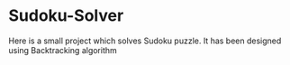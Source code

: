 # Sudoku-Solver
Here is a small project which solves Sudoku puzzle. It has been designed using Backtracking algorithm 
